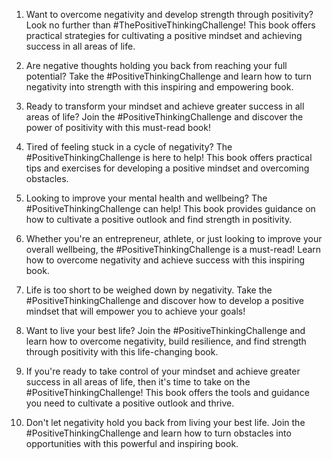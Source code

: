 1. Want to overcome negativity and develop strength through positivity? Look no further than #ThePositiveThinkingChallenge! This book offers practical strategies for cultivating a positive mindset and achieving success in all areas of life.

2. Are negative thoughts holding you back from reaching your full potential? Take the #PositiveThinkingChallenge and learn how to turn negativity into strength with this inspiring and empowering book.

3. Ready to transform your mindset and achieve greater success in all areas of life? Join the #PositiveThinkingChallenge and discover the power of positivity with this must-read book!

4. Tired of feeling stuck in a cycle of negativity? The #PositiveThinkingChallenge is here to help! This book offers practical tips and exercises for developing a positive mindset and overcoming obstacles.

5. Looking to improve your mental health and wellbeing? The #PositiveThinkingChallenge can help! This book provides guidance on how to cultivate a positive outlook and find strength in positivity.

6. Whether you're an entrepreneur, athlete, or just looking to improve your overall wellbeing, the #PositiveThinkingChallenge is a must-read! Learn how to overcome negativity and achieve success with this inspiring book.

7. Life is too short to be weighed down by negativity. Take the #PositiveThinkingChallenge and discover how to develop a positive mindset that will empower you to achieve your goals!

8. Want to live your best life? Join the #PositiveThinkingChallenge and learn how to overcome negativity, build resilience, and find strength through positivity with this life-changing book.

9. If you're ready to take control of your mindset and achieve greater success in all areas of life, then it's time to take on the #PositiveThinkingChallenge! This book offers the tools and guidance you need to cultivate a positive outlook and thrive.

10. Don't let negativity hold you back from living your best life. Join the #PositiveThinkingChallenge and learn how to turn obstacles into opportunities with this powerful and inspiring book.

